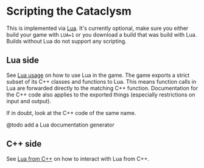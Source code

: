 # Scripting the Cataclysm

This is implemented via [Lua](https://www.lua.org/). It's currently optional, make sure you either build your game with `LUA=1` or you download a build that was build with Lua. Builds without Lua do not support any scripting.

## Lua side

See [Lua usage](LUA_USAGE.md) on how to use Lua in the game. The game exports a strict subset of its C++ classes and functions to Lua. This means function calls in Lua are forwarded directly to the matching C++ function. Documentation for the C++ code also applies to the exported things (especially restrictions on input and output).

If in doubt, look at the C++ code of the same name.

@todo add a Lua documentation generator

## C++ side

See [Lua from C++](LUA_FROM_CPP.md) on how to interact with Lua from C++.


